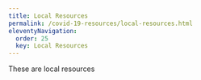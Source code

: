 ```yaml
---
title: Local Resources
permalink: /covid-19-resources/local-resources.html
eleventyNavigation:
  order: 25
  key: Local Resources
---
```

These are local resources